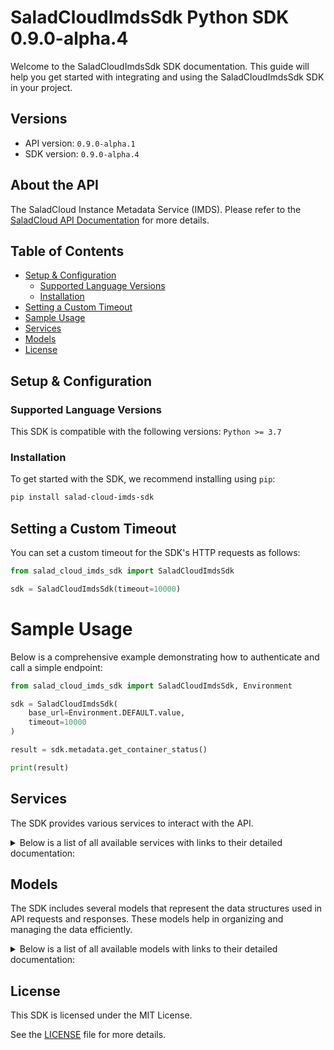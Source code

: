 # SaladCloudImdsSdk Python SDK 0.9.0-alpha.4

Welcome to the SaladCloudImdsSdk SDK documentation. This guide will help you get started with integrating and using the SaladCloudImdsSdk SDK in your project.

## Versions

- API version: `0.9.0-alpha.1`
- SDK version: `0.9.0-alpha.4`

## About the API

The SaladCloud Instance Metadata Service (IMDS). Please refer to the [SaladCloud API Documentation](https://docs.salad.com/api-reference) for more details.

## Table of Contents

- [Setup & Configuration](#setup--configuration)
  - [Supported Language Versions](#supported-language-versions)
  - [Installation](#installation)
- [Setting a Custom Timeout](#setting-a-custom-timeout)
- [Sample Usage](#sample-usage)
- [Services](#services)
- [Models](#models)
- [License](#license)

## Setup & Configuration

### Supported Language Versions

This SDK is compatible with the following versions: `Python >= 3.7`

### Installation

To get started with the SDK, we recommend installing using `pip`:

```bash
pip install salad-cloud-imds-sdk
```

## Setting a Custom Timeout

You can set a custom timeout for the SDK's HTTP requests as follows:

```py
from salad_cloud_imds_sdk import SaladCloudImdsSdk

sdk = SaladCloudImdsSdk(timeout=10000)
```

# Sample Usage

Below is a comprehensive example demonstrating how to authenticate and call a simple endpoint:

```py
from salad_cloud_imds_sdk import SaladCloudImdsSdk, Environment

sdk = SaladCloudImdsSdk(
    base_url=Environment.DEFAULT.value,
    timeout=10000
)

result = sdk.metadata.get_container_status()

print(result)

```

## Services

The SDK provides various services to interact with the API.

<details> 
<summary>Below is a list of all available services with links to their detailed documentation:</summary>

| Name                                                         |
| :----------------------------------------------------------- |
| [MetadataService](documentation/services/MetadataService.md) |

</details>

## Models

The SDK includes several models that represent the data structures used in API requests and responses. These models help in organizing and managing the data efficiently.

<details> 
<summary>Below is a list of all available models with links to their detailed documentation:</summary>

| Name                                                               | Description                                              |
| :----------------------------------------------------------------- | :------------------------------------------------------- |
| [ReallocateContainer](documentation/models/ReallocateContainer.md) | Represents a request to reallocate a container.          |
| [ContainerStatus](documentation/models/ContainerStatus.md)         | Represents the health statuses of the running container. |
| [ContainerToken](documentation/models/ContainerToken.md)           | Represents the identity token of the running container.  |

</details>

## License

This SDK is licensed under the MIT License.

See the [LICENSE](LICENSE) file for more details.
